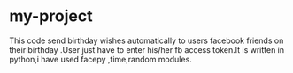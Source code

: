 # my-project
This code send birthday wishes automatically to users facebook friends on their birthday .User just have to enter his/her fb access token.It is written in python,i have used facepy ,time,random modules.

